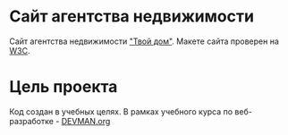 # Сайт агентства недвижимости

Сайт агентства недвижимости ["Твой дом"](https://varg123.github.io/21_valid_markup/).
Макете сайта проверен на [W3C](https://validator.w3.org/nu/?doc=https%3A%2F%2Fvarg123.github.io%2F21_valid_markup%2F).

# Цель проекта

Код создан в учебных целях. В рамках учебного курса по веб-разработке - [DEVMAN.org](https://devman.org)